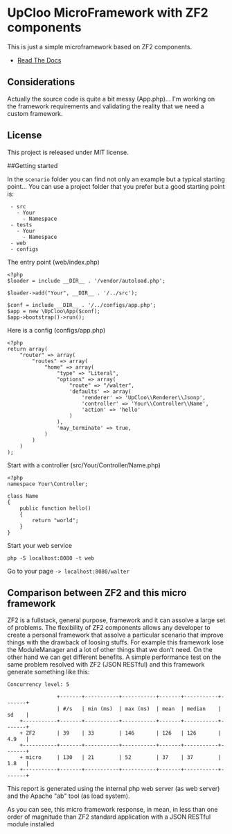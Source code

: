 # UpCloo MicroFramework with ZF2 components

This is just a simple microframework based on ZF2 components.

 * [Read The Docs](https://upcloo-web-framework.readthedocs.org/en/latest/)

## Considerations

Actually the source code is quite a bit messy (App.php)... I'm working on the
framework requirements and validating the reality that we need a custom
framework.

## License

This project is released under MIT license.

##Getting started

In the `scenario` folder you can find not only an example but a typical starting
point...
You can use a project folder that you prefer but a good starting point is:

     - src
       - Your
         - Namespace
     - tests
       - Your
         - Namespace
     - web
     - configs

The entry point (web/index.php)

```
<?php
$loader = include __DIR__ . '/vendor/autoload.php';

$loader->add("Your", __DIR__ . '/../src');

$conf = include __DIR__ . '/../configs/app.php';
$app = new \UpCloo\App($conf);
$app->bootstrap()->run();
```

Here is a config (configs/app.php)

```
<?php
return array(
    "router" => array(
        "routes" => array(
            "home" => array(
                "type" => "Literal",
                "options" => array(
                    "route" => "/walter",
                    'defaults' => array(
                        'renderer' => 'UpCloo\\Renderer\\Jsonp',
                        'controller' => 'Your\\Controller\\Name',
                        'action' => 'hello'
                    )
                ),
                'may_terminate' => true,
            )
        )
    )
);
```

Start with a controller (src/Your/Controller/Name.php)

```
<?php
namespace Your\Controller;

class Name
{
    public function hello()
    {
        return "world";
    }
}
```

Start your web service

```
php -S localhost:8080 -t web
```

Go to your page `-> localhost:8080/walter`

## Comparison between ZF2 and this micro framework

ZF2 is a fullstack, general purpose, framework and it can assolve a large
set of problems. The flexibility of ZF2 components allows any
developer to create a personal framework that assolve a particular scenario
that improve things with the drawback of loosing stuffs. For example this
framework lose the ModuleManager and a lot of other things that we don't need.
On the other hand we can get different benefits. A simple performance test on
the same problem resolved with ZF2 (JSON RESTful) and this framework generate
something like this:

```
Concurrency level: 5

                +-------+-----------+-----------+-------+-----------+-------+
                | #/s   | min (ms)  | max (ms)  | mean  | median    | sd    |
    +-----------+-------+-----------+-----------+-------+-----------+-------+
    + ZF2       | 39    | 33        | 146       | 126   | 126       | 4.9   |
    +-----------+-------+-----------+-----------+-------+-----------+-------+
    + micro     | 130   | 21        | 52        | 37    | 37        | 1.8   |
    +-----------+-------+-----------+-----------+-------+-----------+-------+
```

This report is generated using the internal php web server (as web server) and
the Apache "ab" tool (as load system).

As you can see, this micro framework response, in mean, in less than one order
of magnitude than ZF2 standard application with a JSON RESTful module installed

